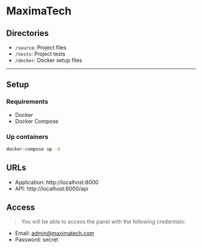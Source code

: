 # MaximaTech

## Directories

- `/source`: Project files
- `/tests`: Project tests
- `/docker`: Docker setup files

---

## Setup

### Requirements

- Docker
- Docker Compose

### Up containers

```bash
docker-compose up -d
```

## URLs

- Application: http://localhost:8000
- API: http://localhost:8000/api


## Access

> You will be able to access the panel with the following credentials:

- Email: admin@maximatech.com
- Password: secret